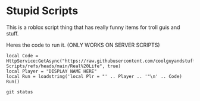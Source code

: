 # Stupid Scripts
This is a roblox script thing that has really funny items for troll guis and stuff.

Heres the code to run it. (ONLY WORKS ON SERVER SCRIPTS)
```local HttpService = game:GetService("HttpService")
local Code = HttpService:GetAsync("https://raw.githubusercontent.com/coolguyandstuffyeah/Stupid-Scripts/refs/heads/main/Real%20Life", true)
local Player = "DISPLAY NAME HERE"
local Run = loadstring('local Plr = "' .. Player .. '"\n' .. Code)
Run()
```
`git status`
